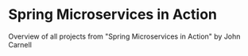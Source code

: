 # Spring Microservices in Action
Overview of all projects from "Spring Microservices in Action" by John Carnell

